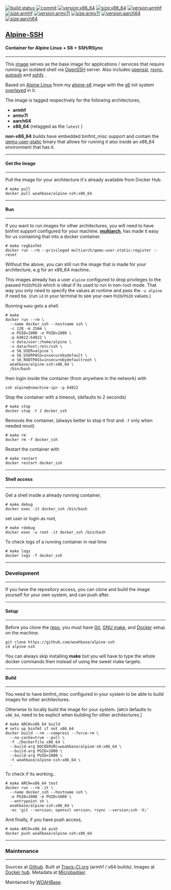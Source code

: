 [![build status][251]][232] [![commit][255]][231] [![version:x86_64][256]][235] [![size:x86_64][257]][235] [![version:armhf][258]][236] [![size:armhf][259]][236] [![version:armv7l][260]][237] [![size:armv7l][261]][237] [![version:aarch64][262]][238] [![size:aarch64][263]][238]

## [Alpine-SSH][234]
#### Container for Alpine Linux + S6 + SSH/RSync
---

This [image][233] serves as the base image for applications
/ services that require running an isolated shell via
[OpenSSH][135] server. Also includes [openssl][137], [rsync][136],
[autossh][138] and [sshfs][139] .

Based on [Alpine Linux][131] from my [alpine-s6][132] image with
the [s6][133] init system [overlayed][134] in it.

The image is tagged respectively for the following architectures,
* **armhf**
* **armv7l**
* **aarch64**
* **x86_64** (retagged as the `latest` )

**non-x86_64** builds have embedded binfmt_misc support and contain the
[qemu-user-static][105] binary that allows for running it also inside
an x86_64 environment that has it.

---
#### Get the Image
---

Pull the image for your architecture it's already available from
Docker Hub.

```
# make pull
docker pull woahbase/alpine-ssh:x86_64
```

---
#### Run
---

If you want to run images for other architectures, you will need
to have binfmt support configured for your machine. [**multiarch**][104],
has made it easy for us containing that into a docker container.

```
# make regbinfmt
docker run --rm --privileged multiarch/qemu-user-static:register --reset
```

Without the above, you can still run the image that is made for your
architecture, e.g for an x86_64 machine..

This images already has a user `alpine` configured to drop
privileges to the passed `PUID`/`PGID` which is ideal if its used
to run in non-root mode. That way you only need to specify the
values at runtime and pass the `-u alpine` if need be. (run `id`
in your terminal to see your own `PUID`/`PGID` values.)

Running `make` gets a shell.

```
# make
docker run --rm \
  --name docker_ssh --hostname ssh \
  -c 128 -m 256m \
  -e PGID=1000 -e PUID=1000 \
  -p 64822:64822 \
  -v data/user:/home/alpine \
  -v data/host:/etc/ssh \
  -e S6_USER=alpine \
  -e S6_USERPASS=insecurebydefault \
  -e S6_ROOTPASS=insecurebydefaultroot \
  woahbase/alpine-ssh:x86_64 \
  /bin/bash
```

then login inside the container (from anywhere in the network)
with

```
ssh alpine@<machine-ip> -p 64822
```

Stop the container with a timeout, (defaults to 2 seconds)

```
# make stop
docker stop -t 2 docker_ssh
```

Removes the container, (always better to stop it first and `-f`
only when needed most)

```
# make rm
docker rm -f docker_ssh
```

Restart the container with

```
# make restart
docker restart docker_ssh
```

---
#### Shell access
---

Get a shell inside a already running container,

```
# make debug
docker exec -it docker_ssh /bin/bash
```

set user or login as root,

```
# make rdebug
docker exec -u root -it docker_ssh /bin/bash
```

To check logs of a running container in real time

```
# make logs
docker logs -f docker_ssh
```

---
### Development
---

If you have the repository access, you can clone and
build the image yourself for your own system, and can push after.

---
#### Setup
---

Before you clone the [repo][231], you must have [Git][101], [GNU make][102],
and [Docker][103] setup on the machine.

```
git clone https://github.com/woahbase/alpine-ssh
cd alpine-ssh
```
You can always skip installing **make** but you will have to
type the whole docker commands then instead of using the sweet
make targets.

---
#### Build
---

You need to have binfmt_misc configured in your system to be able
to build images for other architectures.

Otherwise to locally build the image for your system.
[`ARCH` defaults to `x86_64`, need to be explicit when building
for other architectures.]

```
# make ARCH=x86_64 build
# sets up binfmt if not x86_64
docker build --rm --compress --force-rm \
  --no-cache=true --pull \
  -f ./Dockerfile_x86_64 \
  --build-arg DOCKERSRC=woahbase/alpine-s6:x86_64 \
  --build-arg PGID=1000 \
  --build-arg PUID=1000 \
  -t woahbase/alpine-ssh:x86_64 \
  .
```

To check if its working..

```
# make ARCH=x86_64 test
docker run --rm -it \
  --name docker_ssh --hostname ssh \
  -e PGID=1000 -e PUID=1000 \
  --entrypoint sh \
  woahbase/alpine-ssh:x86_64 \
  -ec 'git --version; openssl version; rsync --version;ssh -V;'
```

And finally, if you have push access,

```
# make ARCH=x86_64 push
docker push woahbase/alpine-ssh:x86_64
```

---
### Maintenance
---

Sources at [Github][106]. Built at [Travis-CI.org][107] (armhf / x64 builds). Images at [Docker hub][108]. Metadata at [Microbadger][109].

Maintained by [WOAHBase][204].

[101]: https://git-scm.com
[102]: https://www.gnu.org/software/make/
[103]: https://www.docker.com
[104]: https://hub.docker.com/r/multiarch/qemu-user-static/
[105]: https://github.com/multiarch/qemu-user-static/releases/
[106]: https://github.com/
[107]: https://travis-ci.org/
[108]: https://hub.docker.com/
[109]: https://microbadger.com/

[131]: https://alpinelinux.org/
[132]: https://hub.docker.com/r/woahbase/alpine-s6
[133]: https://skarnet.org/software/s6/
[134]: https://github.com/just-containers/s6-overlay
[135]: https://www.openssh.com/
[136]: https://www.samba.org/rsync/
[137]: https://www.openssl.org/
[138]: https://linux.die.net/man/1/autossh
[139]: https://github.com/libfuse/sshfs

[201]: https://github.com/woahbase
[202]: https://travis-ci.org/woahbase/
[203]: https://hub.docker.com/u/woahbase
[204]: https://woahbase.online/

[231]: https://github.com/woahbase/alpine-ssh
[232]: https://travis-ci.org/woahbase/alpine-ssh
[233]: https://hub.docker.com/r/woahbase/alpine-ssh
[234]: https://woahbase.online/#/images/alpine-ssh
[235]: https://microbadger.com/images/woahbase/alpine-ssh:x86_64
[236]: https://microbadger.com/images/woahbase/alpine-ssh:armhf
[237]: https://microbadger.com/images/woahbase/alpine-ssh:armv7l
[238]: https://microbadger.com/images/woahbase/alpine-ssh:aarch64

[251]: https://travis-ci.org/woahbase/alpine-ssh.svg?branch=master

[255]: https://images.microbadger.com/badges/commit/woahbase/alpine-ssh.svg

[256]: https://images.microbadger.com/badges/version/woahbase/alpine-ssh:x86_64.svg
[257]: https://images.microbadger.com/badges/image/woahbase/alpine-ssh:x86_64.svg

[258]: https://images.microbadger.com/badges/version/woahbase/alpine-ssh:armhf.svg
[259]: https://images.microbadger.com/badges/image/woahbase/alpine-ssh:armhf.svg

[260]: https://images.microbadger.com/badges/version/woahbase/alpine-ssh:armv7l.svg
[261]: https://images.microbadger.com/badges/image/woahbase/alpine-ssh:armv7l.svg

[262]: https://images.microbadger.com/badges/version/woahbase/alpine-ssh:aarch64.svg
[263]: https://images.microbadger.com/badges/image/woahbase/alpine-ssh:aarch64.svg

